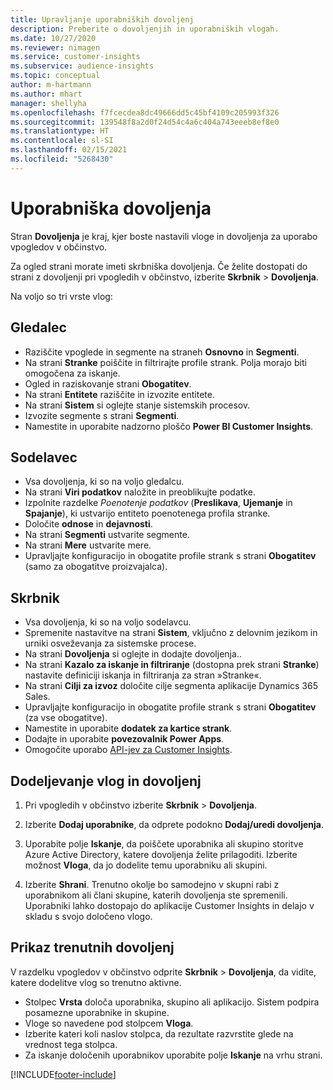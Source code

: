 ```yaml
---
title: Upravljanje uporabniških dovoljenj
description: Preberite o dovoljenjih in uporabniških vlogah.
ms.date: 10/27/2020
ms.reviewer: nimagen
ms.service: customer-insights
ms.subservice: audience-insights
ms.topic: conceptual
author: m-hartmann
ms.author: mhart
manager: shellyha
ms.openlocfilehash: f7fcecdea8dc49666dd5c45bf4109c205993f326
ms.sourcegitcommit: 139548f8a2d0f24d54c4a6c404a743eeeb8ef8e0
ms.translationtype: HT
ms.contentlocale: sl-SI
ms.lasthandoff: 02/15/2021
ms.locfileid: "5268430"
---
```

# <a name="user-permissions"></a>Uporabniška dovoljenja

Stran **Dovoljenja** je kraj, kjer boste nastavili vloge in dovoljenja za uporabo vpogledov v občinstvo.

Za ogled strani morate imeti skrbniška dovoljenja. Če želite dostopati do strani z dovoljenji pri vpogledih v občinstvo, izberite **Skrbnik** > **Dovoljenja**.

Na voljo so tri vrste vlog:

## <a name="viewer"></a>Gledalec

- Raziščite vpoglede in segmente na straneh **Osnovno** in **Segmenti**.
- Na strani **Stranke** poiščite in filtrirajte profile strank. Polja morajo biti omogočena za iskanje.
- Ogled in raziskovanje strani **Obogatitev**.
- Na strani **Entitete** raziščite in izvozite entitete.
- Na strani **Sistem** si oglejte stanje sistemskih procesov.
- Izvozite segmente s strani **Segmenti**.
- Namestite in uporabite nadzorno ploščo **Power BI Customer Insights**.

## <a name="contributor"></a>Sodelavec

- Vsa dovoljenja, ki so na voljo gledalcu.
- Na strani **Viri podatkov** naložite in preoblikujte podatke.
- Izpolnite razdelke *Poenotenje podatkov* (**Preslikava**, **Ujemanje** in **Spajanje**), ki ustvarijo entiteto poenotenega profila stranke.
- Določite **odnose** in **dejavnosti**.
- Na strani **Segmenti** ustvarite segmente.
- Na strani **Mere** ustvarite mere.
- Upravljajte konfiguracijo in obogatite profile strank s strani **Obogatitev** (samo za obogatitve proizvajalca).

## <a name="administrator"></a>Skrbnik

- Vsa dovoljenja, ki so na voljo sodelavcu.
- Spremenite nastavitve na strani **Sistem**, vključno z delovnim jezikom in urniki osveževanja za sistemske procese.
- Na strani **Dovoljenja** si oglejte in dodajte dovoljenja..
- Na strani **Kazalo za iskanje in filtriranje** (dostopna prek strani **Stranke**) nastavite definiciji iskanja in filtriranja za stran »Stranke«.
- Na strani **Cilji za izvoz** določite cilje segmenta aplikacije Dynamics 365 Sales.
- Upravljajte konfiguracijo in obogatite profile strank s strani **Obogatitev** (za vse obogatitve).
- Namestite in uporabite **dodatek za kartice strank**.
- Dodajte in uporabite **povezovalnik Power Apps**.
- Omogočite uporabo [API-jev za Customer Insights](apis.md).

## <a name="assign-roles-and-permissions"></a>Dodeljevanje vlog in dovoljenj

1. Pri vpogledih v občinstvo izberite **Skrbnik** > **Dovoljenja**.

1. Izberite **Dodaj uporabnike**, da odprete podokno **Dodaj/uredi dovoljenja**.

1. Uporabite polje **Iskanje**, da poiščete uporabnika ali skupino storitve Azure Active Directory, katere dovoljenja želite prilagoditi. Izberite možnost **Vloga**, da jo dodelite temu uporabniku ali skupini.

1. Izberite **Shrani**. Trenutno okolje bo samodejno v skupni rabi z uporabnikom ali člani skupine, katerih dovoljenja ste spremenili. Uporabniki lahko dostopajo do aplikacije Customer Insights in delajo v skladu s svojo določeno vlogo.

## <a name="view-current-permissions"></a>Prikaz trenutnih dovoljenj

V razdelku vpogledov v občinstvo odprite **Skrbnik** > **Dovoljenja**, da vidite, katere dodelitve vlog so trenutno aktivne.

- Stolpec **Vrsta** določa uporabnika, skupino ali aplikacijo. Sistem podpira posamezne uporabnike in skupine.
- Vloge so navedene pod stolpcem **Vloga**.
- Izberite kateri koli naslov stolpca, da rezultate razvrstite glede na vrednost tega stolpca.
- Za iskanje določenih uporabnikov uporabite polje **Iskanje** na vrhu strani.


[!INCLUDE[footer-include](../includes/footer-banner.md)]